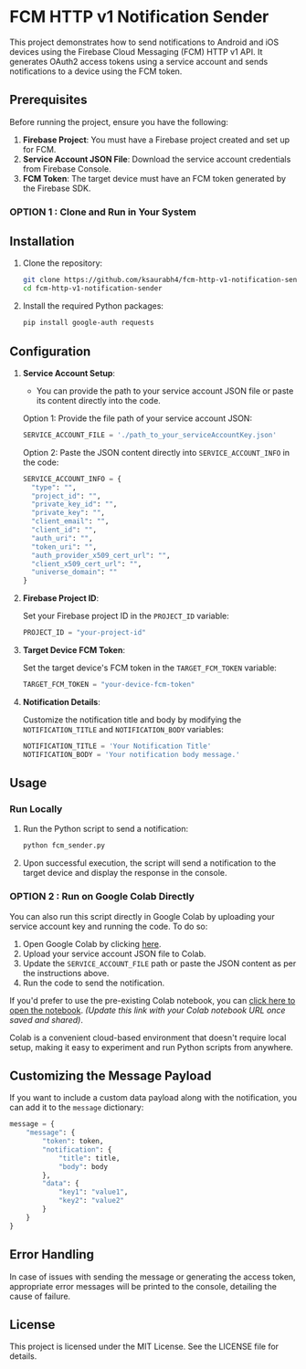 # FCM HTTP v1 Notification Sender

This project demonstrates how to send notifications to Android and iOS devices using the Firebase Cloud Messaging (FCM) HTTP v1 API. It generates OAuth2 access tokens using a service account and sends notifications to a device using the FCM token.

## Prerequisites

Before running the project, ensure you have the following:

1. **Firebase Project**: You must have a Firebase project created and set up for FCM.
2. **Service Account JSON File**: Download the service account credentials from Firebase Console.
3. **FCM Token**: The target device must have an FCM token generated by the Firebase SDK.


### OPTION 1 : Clone and Run in Your System

## Installation

1. Clone the repository:

    ```bash
    git clone https://github.com/ksaurabh4/fcm-http-v1-notification-sender.git
    cd fcm-http-v1-notification-sender
    ```

2. Install the required Python packages:

    ```bash
    pip install google-auth requests
    ```

## Configuration

1. **Service Account Setup**:

    - You can provide the path to your service account JSON file or paste its content directly into the code.

    Option 1: Provide the file path of your service account JSON:
    
    ```python
    SERVICE_ACCOUNT_FILE = './path_to_your_serviceAccountKey.json'
    ```

    Option 2: Paste the JSON content directly into `SERVICE_ACCOUNT_INFO` in the code:

    ```python
    SERVICE_ACCOUNT_INFO = {
      "type": "",
      "project_id": "",
      "private_key_id": "",
      "private_key": "",
      "client_email": "",
      "client_id": "",
      "auth_uri": "",
      "token_uri": "",
      "auth_provider_x509_cert_url": "",
      "client_x509_cert_url": "",
      "universe_domain": ""
    }
    ```

2. **Firebase Project ID**:

    Set your Firebase project ID in the `PROJECT_ID` variable:

    ```python
    PROJECT_ID = "your-project-id"
    ```

3. **Target Device FCM Token**:

    Set the target device's FCM token in the `TARGET_FCM_TOKEN` variable:

    ```python
    TARGET_FCM_TOKEN = "your-device-fcm-token"
    ```

4. **Notification Details**:

    Customize the notification title and body by modifying the `NOTIFICATION_TITLE` and `NOTIFICATION_BODY` variables:

    ```python
    NOTIFICATION_TITLE = 'Your Notification Title'
    NOTIFICATION_BODY = 'Your notification body message.'
    ```

## Usage

### Run Locally

1. Run the Python script to send a notification:

    ```bash
    python fcm_sender.py
    ```

2. Upon successful execution, the script will send a notification to the target device and display the response in the console.

### OPTION 2 : Run on Google Colab Directly

You can also run this script directly in Google Colab by uploading your service account key and running the code. To do so:

1. Open Google Colab by clicking [here](https://colab.research.google.com/).
2. Upload your service account JSON file to Colab.
3. Update the `SERVICE_ACCOUNT_FILE` path or paste the JSON content as per the instructions above.
4. Run the code to send the notification.

If you'd prefer to use the pre-existing Colab notebook, you can [click here to open the notebook]([https://colab.research.google.com/drive/1-lxmNV8_j7CabMejA8QAkFrjJ4GSurdx](https://colab.research.google.com/drive/1AC3iyBmIusHrXayNy5XIf6BiK3QWlPv_)). *(Update this link with your Colab notebook URL once saved and shared)*.

Colab is a convenient cloud-based environment that doesn't require local setup, making it easy to experiment and run Python scripts from anywhere.

## Customizing the Message Payload

If you want to include a custom data payload along with the notification, you can add it to the `message` dictionary:

```python
message = {
    "message": {
        "token": token,
        "notification": {
            "title": title,
            "body": body
        },
        "data": {
            "key1": "value1",
            "key2": "value2"
        }
    }
}
```

## Error Handling
In case of issues with sending the message or generating the access token, appropriate error messages will be printed to the console, detailing the cause of failure.

## License
This project is licensed under the MIT License. See the LICENSE file for details.
